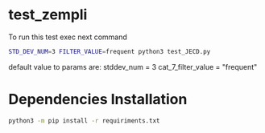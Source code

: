 # test_zempli

To run this test exec next command

```bash
STD_DEV_NUM=3 FILTER_VALUE=frequent python3 test_JECD.py
```

default value to params are:
    stddev_num = 3
    cat_7_filter_value = "frequent"
    
# Dependencies Installation


```bash
python3 -m pip install -r requiriments.txt
```